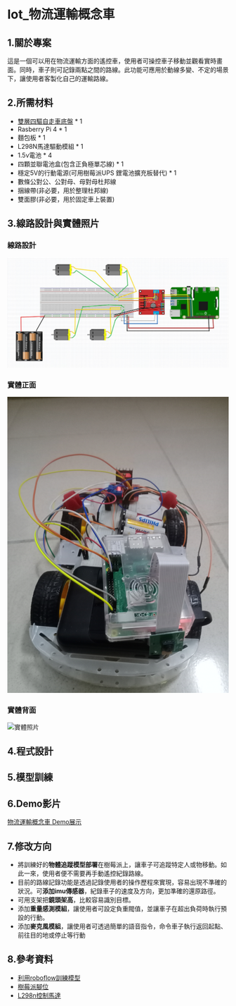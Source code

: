 # Iot_物流運輸概念車
## 1.關於專案
這是一個可以用在物流運輸方面的遙控車，使用者可操控車子移動並觀看實時畫面。同時，車子則可記錄兩點之間的路線。此功能可應用於動線多變、不定的場景下，讓使用者客製化自己的運輸路線。
## 2.所需材料
- [雙層四驅自走車底盤](https://www.tenlong.com.tw/products/10241289256) * 1
- Rasberry Pi 4 * 1
- 麵包板 * 1
- L298N馬達驅動模組 * 1
- 1.5v電池 * 4
- 四顆並聯電池盒(包含正負極單芯線) * 1
- 穩定5V的行動電源(可用樹莓派UPS 鋰電池擴充板替代) * 1
- 數條公對公、公對母、母對母杜邦線
- 捆線帶(非必要，用於整理杜邦線)
- 雙面膠(非必要，用於固定車上裝置)
## 3.線路設計與實體照片
### 線路設計
![線路設計](image/l298n與馬達.jpg)
### 實體正面
![實體照片](image/實體正面.jpg)
### 實體背面
![實體照片](image/實體背面.jpg)
## 4.程式設計

## 5.模型訓練

## 6.Demo影片
[物流運輸概念車 Demo展示](https://youtu.be/6LKaLzW9TY4)
## 7.修改方向
- 將訓練好的**物體追蹤模型部署**在樹莓派上，讓車子可追蹤特定人或物移動。如此一來，使用者便不需要再手動遙控紀錄路線。
- 目前的路線記錄功能是透過記錄使用者的操作歷程來實現，容易出現不準確的狀況。可**添加imu傳感器**，紀錄車子的速度及方向，更加準確的還原路徑。
- 可用支架把**鏡頭架高**，比較容易識別目標。
- 添加**重量感測模組**，讓使用者可設定負重閥值，並讓車子在超出負荷時執行預設的行動。
- 添加**麥克風模組**，讓使用者可透過簡單的語音指令，命令車子執行返回起點、前往目的地或停止等行動
## 8.參考資料
- [利用roboflow訓練模型](https://medium.com/@andy6804tw/%E5%BF%AB%E9%80%9F%E4%B8%8A%E6%89%8Byolo-%E5%88%A9%E7%94%A8-roboflow-%E5%92%8C-ultralytics-hub-%E5%AE%8C%E6%88%90%E6%A8%A1%E5%9E%8B%E8%A8%93%E7%B7%B4%E8%88%87%E7%AE%A1%E7%90%86-%E4%B8%8A-37acd110a8a0)
- [樹莓派腳位](https://pinout.xyz/)
- [L298n控制馬達](https://atceiling.blogspot.com/2021/04/raspberry-pi-pico10l298n.html#google_vignette)
